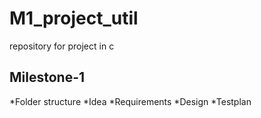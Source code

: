 # M1_project_util
repository for project in c
## Milestone-1
*Folder structure
*Idea
*Requirements
*Design
*Testplan
